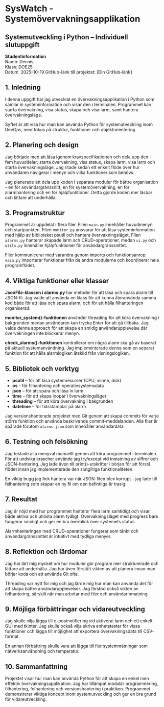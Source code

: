 # SysWatch - Systemövervakningsapplikation

## Systemutveckling i Python – Individuell slutuppgift

**Studentinformation**  
Namn: Dennis  
Klass: DOE25  
Datum: 2025-10-19
GitHub-länk till projektet: [Din GitHub-länk]

## 1. Inledning

I denna uppgift har jag utvecklat en övervakningsapplikation i Python som samlar in systeminformation och visar den i terminalen. Programmet kan starta övervakning, visa status, skapa och visa larm, samt hantera övervakningsläge.

Syftet är att visa hur man kan använda Python för systemutveckling inom DevOps, med fokus på struktur, funktioner och objektorientering.

## 2. Planering och design

Jag började med att läsa igenom kravspecifikationen och dela upp den i fem huvuddelar: starta övervakning, visa status, skapa larm, visa larm och starta övervakningsläge. Jag ritade sedan ett enkelt flöde över hur användaren navigerar i menyn och vilka funktioner som behövs.

Jag planerade att dela upp koden i separata moduler för bättre organisation - en för användargränssnitt, en för systemövervakning, en för alarmhantering och en för hjälpfunktioner. Detta gjorde koden mer läsbar och lättare att underhålla.

## 3. Programstruktur

Programmet är uppdelat i flera filer. Filen `main.py` innehåller huvudmenyn och startpunkten. Filen `monitor.py` ansvarar för att läsa systeminformation med hjälp av biblioteket psutil och hantera övervakningsläget. Filen `alarms.py` hanterar skapade larm och CRUD-operationer, medan `ui.py` och `utils.py` innehåller hjälpfunktioner för användargränssnittet.

Filer kommunicerar med varandra genom imports och funktionsanrop. `main.py` importerar funktioner från de andra modulerna och koordinerar hela programflödet.

## 4. Viktiga funktioner eller klasser

**JsonFile-klassen i alarms.py** har metoder för att läsa och spara alarm till JSON-fil. Jag valde att använda en klass för att kunna återanvända samma kod både för att läsa och spara alarm, och för att hålla filhanteringen organiserad.

**monitor_system()-funktionen** använder threading för att köra övervakning i bakgrunden medan användaren kan trycka Enter för att gå tillbaka. Jag valde denna approach för att skapa en smidig användarupplevelse där övervakningen inte blockerar menyn.

**check_alarms()-funktionen** kontrollerar om några alarm ska gå av baserat på aktuell systemanvändning. Jag implementerade denna som en separat funktion för att hålla alarmlogiken åtskild från visningslogiken.

## 5. Bibliotek och verktyg

- **psutil** – för att läsa systemresurser (CPU, minne, disk)
- **os** – för filhantering och operativsystemsdata
- **json** – för att spara och läsa in larm
- **time** – för att skapa loopar i övervakningsläget
- **threading** – för att köra övervakning i bakgrunden
- **datetime** – för tidsstämplar på alarm

Jag versionshanterade projektet med Git genom att skapa commits för varje större funktion och använda beskrivande commit-meddelanden. Alla filer är spårade förutom `alarms.json` som innehåller användardata.

## 6. Testning och felsökning

Jag testade alla menyval manuellt genom att köra programmet i terminalen. För att undvika krascher använde jag try/except vid inmatning av siffror och JSON-hantering. Jag lade även till print()-utskrifter i början för att förstå flödet innan jag implementerade den slutgiltiga funktionaliteten.

En viktig bugg jag fick hantera var när JSON-filen blev korrupt - jag lade till felhantering som skapar en ny fil om den befintliga är trasig.

## 7. Resultat

Jag är nöjd med hur programmet hanterar flera larm samtidigt och visar både aktiva och utlösta alarm tydligt. Övervakningsläget med progress bars fungerar smidigt och ger en bra överblick över systemets status.

Alarmhanteringen med CRUD-operationer fungerar som tänkt och användargränssnittet är intuitivt med tydliga menyer.

## 8. Reflektion och lärdomar

Jag har lärt mig mycket om hur moduler gör program mer strukturerade och lättare att underhålla. Jag har även förstått vikten av att planera innan man börjar koda och att använda Git ofta.

Threading var nytt för mig och jag lärde mig hur man kan använda det för att skapa bättre användarupplevelser. Jag förstod också vikten av felhantering, särskilt när man arbetar med filer och användarinmatning.

## 9. Möjliga förbättringar och vidareutveckling

Jag skulle vilja lägga till e-postnotifiering vid aktiverat larm och ett enkelt GUI med tkinter. Jag skulle också vilja skriva enhetstester för vissa funktioner och lägga till möjlighet att exportera övervakningsdata till CSV-format.

En annan förbättring skulle vara att lägga till fler systemmätningar som nätverksanvändning och temperatur.

## 10. Sammanfattning

Projektet visar hur man kan använda Python för att skapa en enkel men effektiv övervakningsapplikation. Jag har tillämpat modulär programmering, filhantering, felhantering och versionshantering i praktiken. Programmet demonstrerar viktiga koncept inom systemutveckling och ger en bra grund för vidareutveckling.
